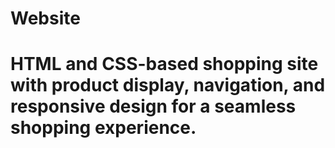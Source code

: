# Website
# HTML and CSS-based shopping site with product display, navigation, and responsive design for a seamless shopping experience.
